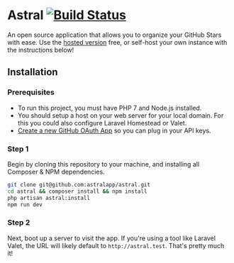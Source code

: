 # Astral [![Build Status](https://travis-ci.org/astralapp/astral.svg?branch=master)](https://travis-ci.org/astralapp/astral)

An open source application that allows you to organize your GitHub Stars with ease. Use the [hosted version](https://app.astralapp.com) free, or self-host your own instance with the instructions below!

## Installation

### Prerequisites

- To run this project, you must have PHP 7 and Node.js installed.
- You should setup a host on your web server for your local domain. For this you could also configure Laravel Homestead or Valet.
- [Create a new GitHub OAuth App](https://developer.github.com/apps/building-oauth-apps/creating-an-oauth-app/) so you can plug in your API keys.

### Step 1

Begin by cloning this repository to your machine, and installing all Composer & NPM dependencies.

```bash
git clone git@github.com:astralapp/astral.git
cd astral && composer install && npm install
php artisan astral:install
npm run dev
```

### Step 2

Next, boot up a server to visit the app. If you're using a tool like Laravel Valet, the URL will likely default to `http://astral.test`. That's pretty much it!

